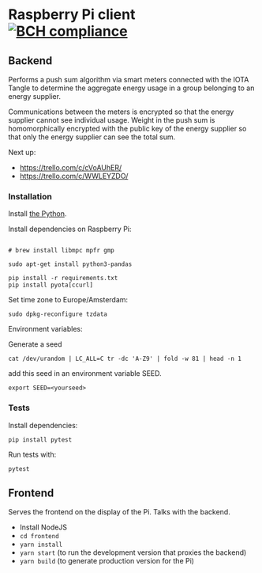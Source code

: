 # Raspberry Pi client [![BCH compliance](https://bettercodehub.com/edge/badge/Blockchaingers/raspberry-pi-client?branch=master)](https://bettercodehub.com/)

## Backend
Performs a push sum algorithm via smart meters connected with the IOTA Tangle to determine the aggregate energy usage in a group belonging to an energy supplier.

Communications between the meters is encrypted so that the energy supplier cannot see individual usage. Weight in the push sum is homomorphically encrypted with the public key of the energy supplier so that only the energy supplier can see the total sum.

Next up:

- https://trello.com/c/cVoAUhER/
- https://trello.com/c/WWLEYZDO/

### Installation

Install [the Python](https://conda.io/docs/user-guide/install/index.html).

Install dependencies on Raspberry Pi:
```

# brew install libmpc mpfr gmp

sudo apt-get install python3-pandas

pip install -r requirements.txt
pip install pyota[ccurl]
```

Set time zone to Europe/Amsterdam:
```
sudo dpkg-reconfigure tzdata
```

Environment variables:

Generate a seed

```
cat /dev/urandom | LC_ALL=C tr -dc 'A-Z9' | fold -w 81 | head -n 1
```
add this seed in an environment variable SEED.

```
export SEED=<yourseed>
```

### Tests

Install dependencies:

```
pip install pytest
```

Run tests with:

```
pytest
```

## Frontend

Serves the frontend on the display of the Pi. Talks with the backend.

- Install NodeJS
- `cd frontend`
- `yarn install`
- `yarn start` (to run the development version that proxies the backend)
- `yarn build` (to generate production version for the Pi)
